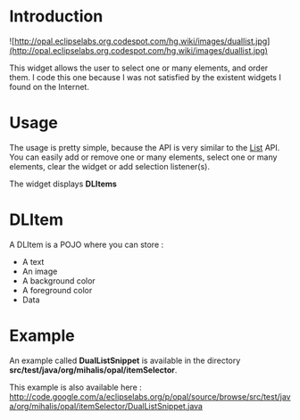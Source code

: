 # Introduction #

![http://opal.eclipselabs.org.codespot.com/hg.wiki/images/duallist.jpg](http://opal.eclipselabs.org.codespot.com/hg.wiki/images/duallist.jpg)

This widget allows the user to select one or many elements, and order them. I code this one because I was not satisfied by the existent widgets I found on the Internet.

# Usage #

The usage is pretty simple, because the API is very similar to the [List](http://help.eclipse.org/helios/topic/org.eclipse.platform.doc.isv/reference/api/org/eclipse/swt/widgets/List.html) API.
You can easily add or remove one or many elements, select one or many elements, clear the widget or add selection listener(s).

The widget displays **DLItems**

# DLItem #

A DLItem is a POJO where you can store :
  * A text
  * An image
  * A background color
  * A foreground color
  * Data

# Example #

An example called **DualListSnippet** is available in the directory **src/test/java/org/mihalis/opal/itemSelector**.

This example is also available here : http://code.google.com/a/eclipselabs.org/p/opal/source/browse/src/test/java/org/mihalis/opal/itemSelector/DualListSnippet.java